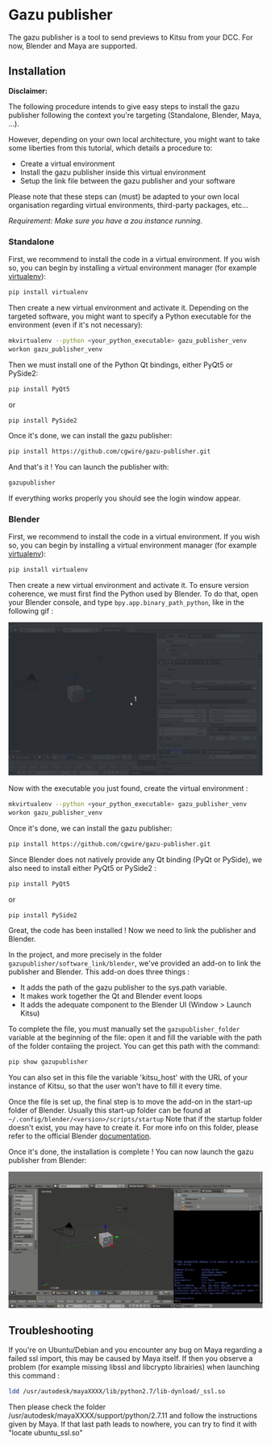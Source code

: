 # Gazu publisher

The gazu publisher is a tool to send previews to Kitsu from your DCC.
For now, Blender and Maya are supported.

## Installation

**Disclaimer:**

The following procedure intends to give easy steps to install the gazu publisher
following the context you're targeting (Standalone, Blender, Maya, ...).

However, depending on your own local architecture, you might want to take
some liberties from this tutorial, which details a procedure to:

- Create a virtual environment
- Install the gazu publisher inside this virtual environment
- Setup the link file between the gazu publisher and your software

Please note that these steps can (must) be adapted to your own local
organisation regarding virtual environments, third-party packages, etc...

*Requirement: Make sure you have a zou instance running.*


### Standalone

First, we recommend to install the code in a virtual environment.
If you wish so, you can begin by installing a virtual environment manager (for example [virtualenv](https://virtualenv.pypa.io/en/latest/)):

```sh
pip install virtualenv
```

Then create a new virtual environment and activate it. Depending on the targeted software, you might want to specify a Python executable for the environment (even if it's not necessary):

```sh
mkvirtualenv --python <your_python_executable> gazu_publisher_venv
workon gazu_publisher_venv
```

Then we must install one of the Python Qt bindings, either PyQt5 or PySide2:

```sh
pip install PyQt5
```
or
```sh
pip install PySide2
```

Once it's done, we can install the gazu publisher:

```sh
pip install https://github.com/cgwire/gazu-publisher.git
```

And that's it ! You can launch the publisher with:

```sh
gazupublisher
```

If everything works properly you should see the login window appear.

### Blender

First, we recommend to install the code in a virtual environment.
If you wish so, you can begin by installing a virtual environment manager (for example [virtualenv](https://virtualenv.pypa.io/en/latest/)):

```sh
pip install virtualenv
```

Then create a new virtual environment and activate it.
To ensure version coherence, we must first find the Python used by Blender.
To do that, open your Blender console, and type `bpy.app.binary_path_python`, like in the following gif :

![Alt Text](_static/find_blender_exec.gif)

Now with the executable you just found, create the virtual environment :

```sh
mkvirtualenv --python <your_python_executable> gazu_publisher_venv
workon gazu_publisher_venv
```

Once it's done, we can install the gazu publisher:

```sh
pip install https://github.com/cgwire/gazu-publisher.git
```

Since Blender does not natively provide any Qt binding (PyQt or PySide), 
we also need to install either PyQt5 or PySide2 :

```sh
pip install PyQt5
```
or
```sh
pip install PySide2
```

Great, the code has been installed ! Now we need to link the publisher and Blender.

In the project, and more precisely in the folder `gazupublisher/software_link/blender`, 
we've provided an add-on to link the publisher and Blender.
This add-on does three things :

- It adds the path of the gazu publisher to the sys.path variable.
- It makes work together the Qt and Blender event loops
- It adds the adequate component to the Blender UI (Window > Launch Kitsu)

To complete the file, you must manually set the `gazupublisher_folder` variable 
at the beginning of the file: open it and fill the variable with the path of the folder contaiing the project.
You can get this path with the command:
```sh
pip show gazupublisher
```
You can also set in this file the variable 'kitsu_host' with the URL of your 
instance of Kitsu, so that the user won't have to fill it every time.

Once the file is set up, the final step is to move the add-on in the start-up folder of Blender.
Usually this start-up folder can be found at `~/.config/blender/<version>/scripts/startup`
Note that if the startup folder doesn't exist, you may have to create it.
For more info on this folder, please refer to the official Blender [documentation](https://docs.blender.org/manual/en/latest/advanced/blender_directory_layout.html).

Once it's done, the installation is complete ! 
You can now launch the gazu publisher from Blender:

![Alt Text](_static/blender_launch.gif)


## Troubleshooting

If you're on Ubuntu/Debian and you encounter any bug on Maya regarding a failed ssl import, this may be caused by Maya itself.
If then you observe a problem (for example missing libssl and libcrypto librairies) when launching this command :

```sh
ldd /usr/autodesk/mayaXXXX/lib/python2.7/lib-dynload/_ssl.so
```

Then please check the folder /usr/autodesk/mayaXXXX/support/python/2.7.11 and follow the instructions given by Maya.
If that last path leads to nowhere, you can try to find it with "locate ubuntu_ssl.so"
